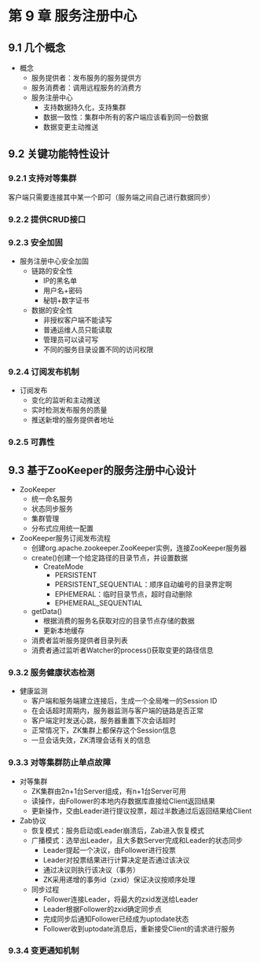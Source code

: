 
# 第 9 章 服务注册中心

## 9.1 几个概念

* 概念
  * 服务提供者：发布服务的服务提供方
  * 服务消费者：调用远程服务的消费方
  * 服务注册中心
    * 支持数据持久化，支持集群
    * 数据一致性：集群中所有的客户端应该看到同一份数据
    * 数据变更主动推送

## 9.2 关键功能特性设计

### 9.2.1 支持对等集群

客户端只需要连接其中某一个即可（服务端之间自己进行数据同步）

### 9.2.2 提供CRUD接口

### 9.2.3 安全加固

* 服务注册中心安全加固
  * 链路的安全性
    * IP的黑名单
    * 用户名+密码
    * 秘钥+数字证书
  * 数据的安全性
    * 非授权客户端不能读写
    * 普通运维人员只能读取
    * 管理员可以读可写
    * 不同的服务目录设置不同的访问权限

### 9.2.4 订阅发布机制

* 订阅发布
  * 变化的监听和主动推送
  * 实时检测发布服务的质量
  * 推送新增的服务提供者地址

### 9.2.5 可靠性

## 9.3 基于ZooKeeper的服务注册中心设计

* ZooKeeper
  * 统一命名服务
  * 状态同步服务
  * 集群管理
  * 分布式应用统一配置
* ZooKeeper服务订阅发布流程
  * 创建org.apache.zookeeper.ZooKeeper实例，连接ZooKeeper服务器
  * create()创建一个给定路径的目录节点，并设置数据
    * CreateMode
      * PERSISTENT
      * PERSISTENT_SEQUENTIAL：顺序自动编号的目录界定啊
      * EPHEMERAL：临时目录节点，超时自动删除
      * EPHEMERAL_SEQUENTIAL
  * getData()
    * 根据消费的服务名获取对应的目录节点存储的数据
    * 更新本地缓存
  * 消费者监听服务提供者目录列表
  * 消费者通过监听者Watcher的process()获取变更的路径信息
  
### 9.3.2 服务健康状态检测

* 健康监测
  * 客户端和服务端建立连接后，生成一个全局唯一的Session ID
  * 在会话超时周期内，服务器监测与客户端的链路是否正常
  * 客户端定时发送心跳，服务器重置下次会话超时
  * 正常情况下，ZK集群上都保存这个Session信息
  * 一旦会话失效，ZK清理会话有关的信息

### 9.3.3 对等集群防止单点故障

* 对等集群
  * ZK集群由2n+1台Server组成，有n+1台Server可用
  * 读操作，由Follower的本地内存数据库直接给Client返回结果
  * 更新操作，交由Leader进行提议投票，超过半数通过后返回结果给Client
* Zab协议
  * 恢复模式：服务启动或Leader崩溃后，Zab进入恢复模式
  * 广播模式：选举出Leader，且大多数Server完成和Leader的状态同步
    * Leader提起一个决议，由Follower进行投票
    * Leader对投票结果进行计算决定是否通过该决议
    * 通过决议则执行该决议（事务）
    * ZK采用递增的事务id（zxid）保证决议按顺序处理
  * 同步过程
    * Follower连接Leader，将最大的zxid发送给Leader
    * Leader根据Follower的zxid确定同步点
    * 完成同步后通知Follower已经成为uptodate状态
    * Follower收到uptodate消息后，重新接受Client的请求进行服务

### 9.3.4 变更通知机制  

